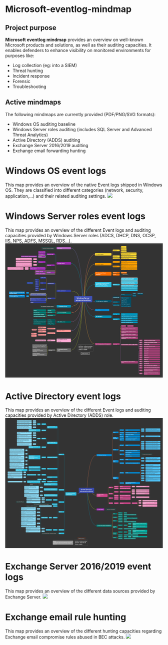 # Microsoft-eventlog-mindmap

## Project purpose
**Microsoft eventlog mindmap** provides an overview on well-known Microsoft products and solutions, as well as their auditing capacities. It enables defenders to enhance visibility on monitored environments for purposes like:
* Log collection (eg: into a SIEM)
* Threat hunting
* Incident response
* Forensic
* Troubleshooting

## Active mindmaps
The following mindmaps are currently provided (PDF/PNG/SVG formats):
* Windows OS auditing baseline
* Windows Server roles auditing (includes SQL Server and Advanced Threat Analytics)
* Active Directory (ADDS) auditing
* Exchange Server 2016/2019 auditing
* Exchange email forwarding hunting

# Windows OS event logs
This map provides an overview of the native Event logs shipped in Windows OS. They are classified into different categories (network, security, application,...) and their related auditing settings.
![](/windows-auditing-baseline-map/windows-auditing-baseline-map.png)

# Windows Server roles event logs
This map provides an overview of the different Event logs and auditing capacities provided by Windows Server roles (ADCS, DHCP, DNS, OCSP, IIS, NPS, ADFS, MSSQL, RDS...).
![](/windows-server-roles-map/windows-server-roles-map.png)

# Active Directory event logs
This map provides an overview of the different Event logs and auditing capacities provided by Active Directory (ADDS) role.
![](/active-directory-map/active-directory-map.png)

# Exchange Server 2016/2019 event logs
This map provides an overview of the different data sources provided by Exchange Server.
![](/exchange-server-map/exchange-server-map.png)

# Exchange email rule hunting
This map provides an overview of the different hunting capacities regarding Exchange email compromise rules abused in BEC attacks.
![](/exchange-email-compromise-map/exchange-email-compromise.png)
